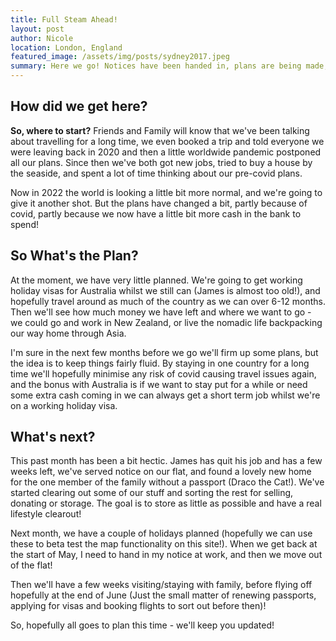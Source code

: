 ```yaml
---
title: Full Steam Ahead!
layout: post
author: Nicole
location: London, England
featured_image: /assets/img/posts/sydney2017.jpeg
summary: Here we go! Notices have been handed in, plans are being made, and belongings are being sold. But what are our plans? To be honest, we're not entirely sure, but we'll tell you what we do know! And it's full steam ahead getting ready to head to our first stop - Australia.
---
```


## How did we get here?

**So, where to start?** Friends and Family will know that we've been talking about travelling for a long time, we even booked a trip and told everyone we were leaving back in 2020 and then a little worldwide pandemic postponed all our plans. Since then we've both got new jobs, tried to buy a house by the seaside, and spent a lot of time thinking about our pre-covid plans.

Now in 2022 the world is looking a little bit more normal, and we're going to give it another shot. But the plans have changed a bit, partly because of covid, partly because we now have a little bit more cash in the bank to spend!

## So What's the Plan?

At the moment, we have very little planned. We're going to get working holiday visas for Australia whilst we still can (James is almost too old!), and hopefully travel around as much of the country as we can over 6-12 months. Then we'll see how much money we have left and where we want to go - we could go and work in New Zealand, or live the nomadic life backpacking our way home through Asia.

I'm sure in the next few months before we go we'll firm up some plans, but the idea is to keep things fairly fluid. By staying in one country for a long time we'll hopefully minimise any risk of covid causing travel issues again, and the bonus with Australia is if we want to stay put for a while or need some extra cash coming in we can always get a short term job whilst we're on a working holiday visa.

## What's next?

This past month has been a bit hectic. James has quit his job and has a few weeks left, we've served notice on our flat, and found a lovely new home for the one member of the family without a passport (Draco the Cat!). We've started clearing out some of our stuff and sorting the rest for selling, donating or storage. The goal is to store as little as possible and have a real lifestyle clearout!

Next month, we have a couple of holidays planned (hopefully we can use these to beta test the map functionality on this site!). When we get back at the start of May, I need to hand in my notice at work, and then we move out of the flat!

Then we'll have a few weeks visiting/staying with family, before flying off hopefully at the end of June (Just the small matter of renewing passports, applying for visas and booking flights to sort out before then)!

So, hopefully all goes to plan this time - we'll keep you updated!

